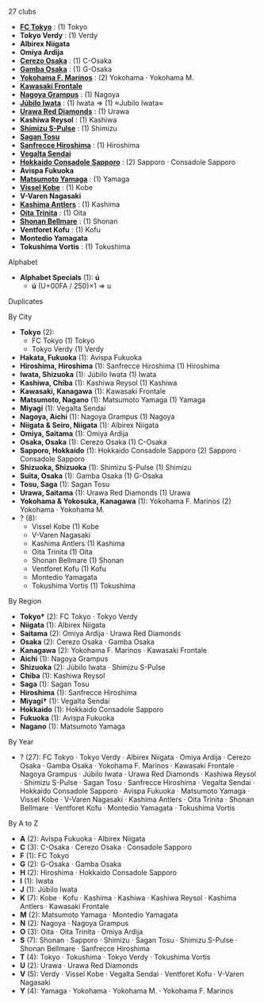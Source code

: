 27 clubs

- [**FC Tokyo**](https://en.wikipedia.org/wiki/FC_Tokyo) : (1) Tokyo
- **Tokyo Verdy** : (1) Verdy
- **Albirex Niigata**
- **Omiya Ardija**
- [**Cerezo Osaka**](https://en.wikipedia.org/wiki/Cerezo_Osaka) : (1) C-Osaka
- [**Gamba Osaka**](https://en.wikipedia.org/wiki/Gamba_Osaka) : (1) G-Osaka
- [**Yokohama F. Marinos**](https://en.wikipedia.org/wiki/Yokohama_F._Marinos) : (2) Yokohama · Yokohama M.
- [**Kawasaki Frontale**](https://en.wikipedia.org/wiki/Kawasaki_Frontale)
- [**Nagoya Grampus**](https://en.wikipedia.org/wiki/Nagoya_Grampus) : (1) Nagoya
- [**Júbilo Iwata**](https://en.wikipedia.org/wiki/Júbilo_Iwata) : (1) Iwata ⇒ (1) ≈Jubilo Iwata≈
- [**Urawa Red Diamonds**](https://en.wikipedia.org/wiki/Urawa_Red_Diamonds) : (1) Urawa
- **Kashiwa Reysol** : (1) Kashiwa
- [**Shimizu S-Pulse**](https://en.wikipedia.org/wiki/Shimizu_S-Pulse) : (1) Shimizu
- [**Sagan Tosu**](https://en.wikipedia.org/wiki/Sagan_Tosu)
- [**Sanfrecce Hiroshima**](https://en.wikipedia.org/wiki/Sanfrecce_Hiroshima) : (1) Hiroshima
- [**Vegalta Sendai**](https://en.wikipedia.org/wiki/Vegalta_Sendai)
- [**Hokkaido Consadole Sapporo**](https://en.wikipedia.org/wiki/Consadole_Sapporo) : (2) Sapporo · Consadole Sapporo
- **Avispa Fukuoka**
- [**Matsumoto Yamaga**](https://en.wikipedia.org/wiki/Matsumoto_Yamaga) : (1) Yamaga
- [**Vissel Kobe**](https://en.wikipedia.org/wiki/Vissel_Kobe) : (1) Kobe
- **V-Varen Nagasaki**
- [**Kashima Antlers**](https://en.wikipedia.org/wiki/Kashima_Antlers) : (1) Kashima
- [**Oita Trinita**](https://en.wikipedia.org/wiki/Oita_Trinita) : (1) Oita
- [**Shonan Bellmare**](https://en.wikipedia.org/wiki/Shonan_Bellmare) : (1) Shonan
- **Ventforet Kofu** : (1) Kofu
- **Montedio Yamagata**
- **Tokushima Vortis** : (1) Tokushima




Alphabet

- **Alphabet Specials** (1):  **ú** 
  - **ú** (U+00FA / 250)×1 ⇒ u




Duplicates





By City

- **Tokyo** (2): 
  - FC Tokyo  (1) Tokyo
  - Tokyo Verdy  (1) Verdy
- **Hakata, Fukuoka** (1): Avispa Fukuoka 
- **Hiroshima, Hiroshima** (1): Sanfrecce Hiroshima  (1) Hiroshima
- **Iwata, Shizuoka** (1): Júbilo Iwata  (1) Iwata
- **Kashiwa, Chiba** (1): Kashiwa Reysol  (1) Kashiwa
- **Kawasaki, Kanagawa** (1): Kawasaki Frontale 
- **Matsumoto, Nagano** (1): Matsumoto Yamaga  (1) Yamaga
- **Miyagi** (1): Vegalta Sendai 
- **Nagoya, Aichi** (1): Nagoya Grampus  (1) Nagoya
- **Niigata & Seiro, Niigata** (1): Albirex Niigata 
- **Omiya, Saitama** (1): Omiya Ardija 
- **Osaka, Osaka** (1): Cerezo Osaka  (1) C-Osaka
- **Sapporo, Hokkaido** (1): Hokkaido Consadole Sapporo  (2) Sapporo · Consadole Sapporo
- **Shizuoka, Shizuoka** (1): Shimizu S-Pulse  (1) Shimizu
- **Suita, Osaka** (1): Gamba Osaka  (1) G-Osaka
- **Tosu, Saga** (1): Sagan Tosu 
- **Urawa, Saitama** (1): Urawa Red Diamonds  (1) Urawa
- **Yokohama & Yokosuka, Kanagawa** (1): Yokohama F. Marinos  (2) Yokohama · Yokohama M.
- ? (8): 
  - Vissel Kobe  (1) Kobe
  - V-Varen Nagasaki 
  - Kashima Antlers  (1) Kashima
  - Oita Trinita  (1) Oita
  - Shonan Bellmare  (1) Shonan
  - Ventforet Kofu  (1) Kofu
  - Montedio Yamagata 
  - Tokushima Vortis  (1) Tokushima




By Region

- **Tokyo†** (2):   FC Tokyo · Tokyo Verdy
- **Niigata** (1):   Albirex Niigata
- **Saitama** (2):   Omiya Ardija · Urawa Red Diamonds
- **Osaka** (2):   Cerezo Osaka · Gamba Osaka
- **Kanagawa** (2):   Yokohama F. Marinos · Kawasaki Frontale
- **Aichi** (1):   Nagoya Grampus
- **Shizuoka** (2):   Júbilo Iwata · Shimizu S-Pulse
- **Chiba** (1):   Kashiwa Reysol
- **Saga** (1):   Sagan Tosu
- **Hiroshima** (1):   Sanfrecce Hiroshima
- **Miyagi†** (1):   Vegalta Sendai
- **Hokkaido** (1):   Hokkaido Consadole Sapporo
- **Fukuoka** (1):   Avispa Fukuoka
- **Nagano** (1):   Matsumoto Yamaga




By Year

- ? (27):   FC Tokyo · Tokyo Verdy · Albirex Niigata · Omiya Ardija · Cerezo Osaka · Gamba Osaka · Yokohama F. Marinos · Kawasaki Frontale · Nagoya Grampus · Júbilo Iwata · Urawa Red Diamonds · Kashiwa Reysol · Shimizu S-Pulse · Sagan Tosu · Sanfrecce Hiroshima · Vegalta Sendai · Hokkaido Consadole Sapporo · Avispa Fukuoka · Matsumoto Yamaga · Vissel Kobe · V-Varen Nagasaki · Kashima Antlers · Oita Trinita · Shonan Bellmare · Ventforet Kofu · Montedio Yamagata · Tokushima Vortis






By A to Z

- **A** (2): Avispa Fukuoka · Albirex Niigata
- **C** (3): C-Osaka · Cerezo Osaka · Consadole Sapporo
- **F** (1): FC Tokyo
- **G** (2): G-Osaka · Gamba Osaka
- **H** (2): Hiroshima · Hokkaido Consadole Sapporo
- **I** (1): Iwata
- **J** (1): Júbilo Iwata
- **K** (7): Kobe · Kofu · Kashima · Kashiwa · Kashiwa Reysol · Kashima Antlers · Kawasaki Frontale
- **M** (2): Matsumoto Yamaga · Montedio Yamagata
- **N** (2): Nagoya · Nagoya Grampus
- **O** (3): Oita · Oita Trinita · Omiya Ardija
- **S** (7): Shonan · Sapporo · Shimizu · Sagan Tosu · Shimizu S-Pulse · Shonan Bellmare · Sanfrecce Hiroshima
- **T** (4): Tokyo · Tokushima · Tokyo Verdy · Tokushima Vortis
- **U** (2): Urawa · Urawa Red Diamonds
- **V** (5): Verdy · Vissel Kobe · Vegalta Sendai · Ventforet Kofu · V-Varen Nagasaki
- **Y** (4): Yamaga · Yokohama · Yokohama M. · Yokohama F. Marinos




